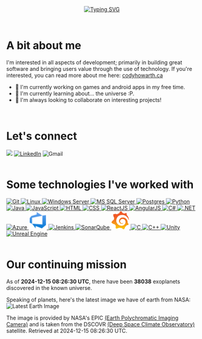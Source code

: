 <p align="center">
  <a href="https://codyhowarth.ca"><img
      src="https://readme-typing-svg.demolab.com?font=Fira+Code&pause=1000&center=true&vCenter=true&multiline=true&width=450&height=100&lines=Hi+There!+I'm+Cody+Howarth;Software+Developer;Builder+and+Tinkerer"
      alt="Typing SVG" /></a>
</p>

<br />

<h1>A bit about me</h1>

<div>
  <p>
    I'm interested in all aspects of development; primarily in building great software and bringing users value
    through the use of technology. If you're interested, you can read more about me here: <a
      href="https://codyhowarth.ca">codyhowarth.ca</a>
  </p>


  <ul>
    <li>🔭 I'm currently working on games and android apps in my free time.</li>
    <li>🌱 I'm currently learning about... the universe :P.</li>
    <li>👯 I'm always looking to collaborate on interesting projects!</li>
  </ul>


</div>

<br />

<h1>Let's connect</h1>

<div>
  <a target="_blank" href="https://codyhowarth.ca"><img
      src="https://img.shields.io/badge/-WEB-FF4088?style=for-the-badge&logo=Hugo&logoColor=white"></img></a>
  <a target="_blank" href="https://linkedin.com/in/codyhowarth"><img
      src="https://img.shields.io/badge/linkedin-%230077B5.svg?style=for-the-badge&logo=linkedin&logoColor=white"
      alt="LinkedIn"></a>
  <a target="_blank" mailto="codyhowarth@gmail.com"><img
      src="https://img.shields.io/badge/gmail-%23D14836.svg?style=for-the-badge&logo=gmail&logoColor=white"
      alt="Gmail"></a>
</div>

<br />

<h1>Some technologies I've worked with</h1>

<div>
  <a target="_blank" href="https://git-scm.com/">
    <img src="https://upload.wikimedia.org/wikipedia/commons/e/e0/Git-logo.svg" alt="Git" width=48 height=48>
  </a>
  <a target="_blank" href="https://www.linux.org/">
    <img src="https://upload.wikimedia.org/wikipedia/commons/a/af/Tux.png" alt="Linux" width=48 height=48>
  </a>
  <a target="_blank" href="https://www.microsoft.com/en-us/windows-server">
    <img
      src="https://upload.wikimedia.org/wikipedia/commons/thumb/8/87/Windows_logo_-_2021.svg/512px-Windows_logo_-_2021.svg.png"
      alt="Windows Server" width=48 height=48>
  </a>
  <a target="_blank" href="https://www.microsoft.com/en-us/sql-server">
    <img src="https://img.icons8.com/?size=100&id=laYYF3dV0Iew&format=png&color=000000" alt="MS SQL Server" width=48
      height=48>
  </a>
  <a target="_blank" href="https://www.postgresql.org/">
    <img src="https://upload.wikimedia.org/wikipedia/commons/2/29/Postgresql_elephant.svg" alt="Postgres" width=48
      height=48>
  </a>
  <a target="_blank" href="https://www.python.org/">
    <img src="https://upload.wikimedia.org/wikipedia/commons/c/c3/Python-logo-notext.svg" alt="Python" width=48
      height=48>
  </a>
  <a target="_blank" href="https://www.java.com/">
    <img src="https://upload.wikimedia.org/wikipedia/en/3/30/Java_programming_language_logo.svg" alt="Java" width=48
      height=48>
  </a>
  <a target="_blank" href="https://developer.mozilla.org/en-US/docs/Web/JavaScript">
    <img src="https://upload.wikimedia.org/wikipedia/commons/6/6a/JavaScript-logo.png" alt="JavaScript" width=48
      height=48>
  </a>
  <a target="_blank" href="https://developer.mozilla.org/en-US/docs/Web/HTML">
    <img src="https://upload.wikimedia.org/wikipedia/commons/6/61/HTML5_logo_and_wordmark.svg" alt="HTML" width=48
      height=48>
  </a>
  <a target="_blank" href="https://developer.mozilla.org/en-US/docs/Web/CSS">
    <img src="https://upload.wikimedia.org/wikipedia/commons/d/d5/CSS3_logo_and_wordmark.svg" alt="CSS" width=48
      height=48>
  </a>
  <a target="_blank" href="https://reactjs.org/">
    <img src="https://upload.wikimedia.org/wikipedia/commons/a/a7/React-icon.svg" alt="ReactJS" width=48 height=48>
  </a>
  <a target="_blank" href="https://angular.io/">
    <img src="https://upload.wikimedia.org/wikipedia/commons/c/cf/Angular_full_color_logo.svg" alt="AngularJS" width=48
      height=48>
  </a>
  <a target="_blank" href="https://learn.microsoft.com/en-us/dotnet/csharp/">
    <img src="https://upload.wikimedia.org/wikipedia/commons/4/4f/Csharp_Logo.png" alt="C#" width=48 height=48>
  </a>
  <a target="_blank" href="https://dotnet.microsoft.com/">
    <img src="https://upload.wikimedia.org/wikipedia/commons/7/7d/Microsoft_.NET_logo.svg" alt=".NET" width=48
      height=48>
  </a>
  <a target="_blank" href="https://azure.microsoft.com/">
    <img src="https://upload.wikimedia.org/wikipedia/commons/a/a8/Microsoft_Azure_Logo.svg" alt="Azure" width=48
      height=48>
  </a>
  <a target="_blank" href="https://azure.microsoft.com/en-us/products/devops">
    <img
      src="https://raw.githubusercontent.com/loryanstrant/MicrosoftCloudLogos/26c8acf43d9f883f6127ccd024728759879edf17/Azure/devops/10261-icon-service-Azure-DevOps.svg"
      alt="Azure DevOps" width=48 height=48>
  </a>
  <a target="_blank" href="https://www.jenkins.io/">
    <img src="https://upload.wikimedia.org/wikipedia/commons/e/e9/Jenkins_logo.svg" alt="Jenkins" width=48 height=48>
  </a>
  <a target="_blank" href="https://www.sonarqube.org/">
    <img
      src="https://assets-eu-01.kc-usercontent.com/7630306f-9a2f-018d-2726-3ef76ef712f4/8e59bcad-6e39-41dc-abd9-a0e251e8d63f/Sonar%20%282%29.svg?w=128&h=32&auto=format&fit=clip"
      alt="SonarQube" width=48 height=48>
  </a>
  <a target="_blank" href="https://grafana.com/">
    <img src="https://raw.githubusercontent.com/grafana/grafana/refs/heads/main/public/img/grafana_icon.svg"
      alt="Grafana" width=48 height=48>
  </a>
  <a target="_blank" href="https://en.wikipedia.org/wiki/C_(programming_language)">
    <img src="https://upload.wikimedia.org/wikipedia/commons/1/19/C_Logo.png" alt="C" width=48 height=48>
  </a>
  <a target="_blank" href="https://en.wikipedia.org/wiki/C%2B%2B">
    <img src="https://upload.wikimedia.org/wikipedia/commons/1/18/ISO_C%2B%2B_Logo.svg" alt="C++" width=48 height=48>
  </a>
  <a target="_blank" href="https://unity.com/">
    <img src="https://cdn.sanity.io/images/fuvbjjlp/production/2495ab2daae11fd3ed5d6b84477d513869f9a1b4-89x100.png"
      alt="Unity" width=48 height=48>
  </a>
  <a target="_blank" href="https://www.unrealengine.com/">
    <img src="https://cdn2.unrealengine.com/ue-logotype-2023-vertical-white-1686x2048-bbfded26daa7.png"
      alt="Unreal Engine" width=48 height=48>
  </a>

</div>


<br />

<h1>Our continuing mission</h1>

<p>As of <strong>2024-12-15 08:26:30 UTC</strong>, there have been <strong>38038</strong> exoplanets
  discovered in the known universe.</p>
<p>Speaking of planets, here's the latest image we have of earth from NASA:
  <img src="https://epic.gsfc.nasa.gov/archive/natural/2024/12/13/png/epic_1b_20241213002713.png" alt="Latest Earth Image" style="width: 400px; height: 400px;">
</p>
<p>The image is provided by NASA's EPIC <a href="https://epic.gsfc.nasa.gov/about/epic.html">(Earth
    Polychromatic
    Imaging Camera)</a> and is taken from the DSCOVR <a href="https://science.nasa.gov/mission/dscovr">(Deep
    Space
    Climate Observatory)</a> satellite. Retrieved at 2024-12-15 08:26:30 UTC.</p>
